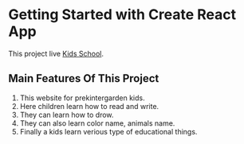 # Getting Started with Create React App

This project live [Kids School](https://relaxed-babbage-19123f.netlify.app/).

## Main Features Of This Project
1. This website for prekintergarden kids.
2. Here children learn how to read and write.
3. They can learn how to drow.
4. They can also learn color name, animals name.
5. Finally a kids learn verious type of educational things.

